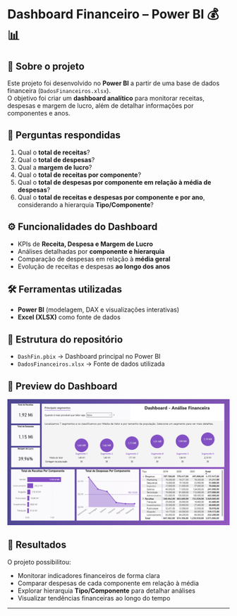 # Dashboard Financeiro – Power BI 💰📊  

## 📌 Sobre o projeto  
Este projeto foi desenvolvido no **Power BI** a partir de uma base de dados financeira (`DadosFinanceiros.xlsx`).  
O objetivo foi criar um **dashboard analítico** para monitorar receitas, despesas e margem de lucro, além de detalhar informações por componentes e anos.  

## 🔎 Perguntas respondidas  
1. Qual o **total de receitas**?  
2. Qual o **total de despesas**?  
3. Qual a **margem de lucro**?  
4. Qual o **total de receitas por componente**?  
5. Qual o **total de despesas por componente em relação à média de despesas**?  
6. Qual o **total de receitas e despesas por componente e por ano**, considerando a hierarquia **Tipo/Componente**?  

## ⚙️ Funcionalidades do Dashboard  
- KPIs de **Receita, Despesa e Margem de Lucro**  
- Análises detalhadas por **componente e hierarquia**  
- Comparação de despesas em relação à **média geral**  
- Evolução de receitas e despesas **ao longo dos anos**  

## 🛠️ Ferramentas utilizadas  
- **Power BI** (modelagem, DAX e visualizações interativas)  
- **Excel (XLSX)** como fonte de dados  

## 📂 Estrutura do repositório  
- `DashFin.pbix` → Dashboard principal no Power BI  
- `DadosFinanceiros.xlsx` → Fonte de dados utilizada  

## 📸 Preview do Dashboard   
![Dashboard Preview](LAB7_FIN/Screenshot_1.png)  

## 🚀 Resultados  
O projeto possibilitou:  
- Monitorar indicadores financeiros de forma clara  
- Comparar despesas de cada componente em relação à média  
- Explorar hierarquia **Tipo/Componente** para detalhar análises  
- Visualizar tendências financeiras ao longo do tempo  

---
